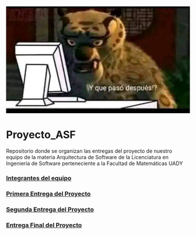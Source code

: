 ![Logo Proyecto](https://github.com/Jose-Pablo-Martinez/Proyecto_ASF/blob/f4635a01b45035a521227af8addb773ab417a9eb/Assets/FB_IMG_1704409043229.jpg)
# Proyecto_ASF
Repositorio donde se organizan las entregas del proyecto de nuestro equipo de la materia Arquitectura de Software de la Licenciatura en Ingeniería de Software perteneciente a la Facultad de Matemáticas UADY
### [Integrantes del equipo](https://github.com/Jose-Pablo-Martinez/Proyecto_ASF/blob/6c1e3dee73a1f9c451c31d5c9e13940ac033abd7/Integrantes%20de%20equipo)

### [Primera Entrega del Proyecto]()

### [Segunda Entrega del Proyecto]()

### [Entrega Final del Proyecto]()
